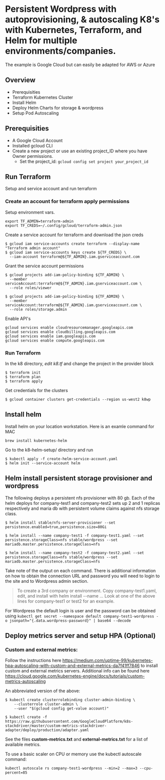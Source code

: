 # Persistent Wordpress with autoprovisioning, & autoscaling K8's with Kubernetes, Terraform, and Helm for multiple environments/companies.
The example is Google Cloud but can easily be adapted for AWS or Azure

## Overview
- Prerequisities
- Terraform Kubernetes Cluster
- Install Helm
- Deploy Helm Charts for storage & wordpress
- Setup Pod Autoscaling

## Prerequisities
- A Google Cloud Account
- Installed gcloud CLI
- Create a new project or use an existing project_ID where you have Owner permissions.
  - Set the project_id: ```gcloud config set project your_project_id```



## Run Terraform
Setup and service account and run terraform

### Create an account for terraform apply permissions
Setup environment vars.
```
export TF_ADMIN=terraform-admin
export TF_CREDS=~/.config/gcloud/terraform-admin.json
```

Create a service account for terraform and download the json creds
```
$ gcloud iam service-accounts create terraform --display-name "Terraform admin account" 
$ gcloud iam service-accounts keys create ${TF_CREDS} \
  --iam-account terraform@${TF_ADMIN}.iam.gserviceaccount.com
```

Grant the service account permissions
```
$ gcloud projects add-iam-policy-binding ${TF_ADMIN} \
  --member serviceAccount:terraform@${TF_ADMIN}.iam.gserviceaccount.com \
  --role roles/viewer

$ gcloud projects add-iam-policy-binding ${TF_ADMIN} \
  --member serviceAccount:terraform@${TF_ADMIN}.iam.gserviceaccount.com \
  --role roles/storage.admin
```

Enable API's
```
gcloud services enable cloudresourcemanager.googleapis.com
gcloud services enable cloudbilling.googleapis.com
gcloud services enable iam.googleapis.com
gcloud services enable compute.googleapis.com
```

### Run Terraform

In the k8 directory, *edit k8.tf* and change the project in the provider block
```
$ terraform init
$ terraform plan
$ terraform apply
```

Get credentials for the clusters
```
$ gcloud container clusters get-credentials --region us-west2 k8wp
```

## Install helm
Install helm on your location workstation.  Here is an examle command for MAC
```
brew install kubernetes-helm
```
Go to the k8-helm-setup/ directory and run
```
$ kubectl apply -f create-helm-service-account.yaml
$ helm init --service-account helm
```

## Helm install persistent storage provisioner and wordpress

The following deploys a persistent nfs provisioner with 80 gb.  Each of the helm deploys for company-test1 and company-test2 sets up 2 and 1 replicas respectively and maria db with persistent volume claims against nfs storage class.
```
$ helm install stable/nfs-server-provisioner --set persistence.enabled=true,persistence.size=80Gi

$ helm install --name company-test1 -f company-test1.yaml --set persistence.storageClass=nfs stable/wordpress --set mariadb.master.persistence.storageClass=nfs

$ helm install --name company-test2 -f company-test2.yaml --set persistence.storageClass=nfs stable/wordpress --set mariadb.master.persistence.storageClass=nfs
```

Take note of the output on each command. There is additional information on how to obtain the connection URL and password you will need to login to the site and to Wordpress admin section.

> To create a 3rd company or environment.  Copy company-test1.yaml, edit, and install with helm install --name ... Look at one of the above lines for company-test1 or test2 for an example.

For Wordpress the default login is user and the password can be obtained using ```kubectl get secret --namespace default company-test1-wordpress -o jsonpath="{.data.wordpress-password}" | base64 --decode```

## Deploy metrics server and setup HPA (Optional)


### Custom and external metrics: 
Follow the instructions here https://medium.com/uptime-99/kubernetes-hpa-autoscaling-with-custom-and-external-metrics-da7f41ff7846 to install custom and external metrics servers.  Additional info can be found here https://cloud.google.com/kubernetes-engine/docs/tutorials/custom-metrics-autoscaling

An abbreviated version of the above:
```
$ kubectl create clusterrolebinding cluster-admin-binding \
    --clusterrole cluster-admin \
    --user "$(gcloud config get-value account)"

$ kubectl create -f https://raw.githubusercontent.com/GoogleCloudPlatform/k8s-stackdriver/master/custom-metrics-stackdriver-adapter/deploy/production/adapter.yaml
```

See the files **custom-metrics.txt** and **external-metrics.txt** for a list of available metrics.

To use a basic scaler on CPU or memory use the kubectl autoscale command:
```
kubectl autoscale rs company-test1-wordpress --min=2 --max=3 --cpu-percent=85
```

